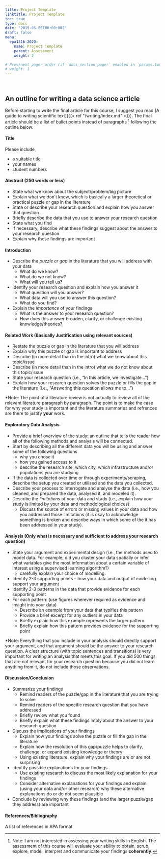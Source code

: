 ```yaml
---
title: Project Template
linktitle: Project Template
toc: true
type: docs
date: "2019-05-05T00:00:00Z"
draft: false
menu:
  epa1316-2020:
    name: Project Template
    parent: Assessment
    weight: 2

# Prev/next pager order (if `docs_section_pager` enabled in `params.toml`)
# weight: 1
---
```


<br/>

## An outline for writing a data science article

Before starting to write the final article for this course, I suggest you read [A guide to writing scientific text]({{< ref "/writing/index.md" >}}). The final article should be a list of bullet points instead of paragraphs [^1] following the outline below.

[^1]: Note: I am not interested in assessing your writing skills in English. The assessment of this course will evaluate your ability to obtain, scrub, explore, model, interpret and communicate your findings **coherently**.

#### Title

Please include,
- a suitable title
- your names
- student numbers

#### Abstract (250 words or less)

- State what we know about the subject/problem/big picture
- Explain what we don't know, which is basically a larger theoretical or practical puzzle or gap in the literature
- State or describe your research question and explain how you answer that question
- Briefly describe the data that you use to answer your research question
- State what you find
- If necessary, describe what these findings suggest about the answer to your research question
- Explain why these findings are important


#### Introduction

- Describe the _puzzle or gap_ in the literature that you will address with your data
  - What do we know?
  - What do we not know?
  - What will you tell us?
- Identify your research question and explain how you answer it
  - What question will you answer?
  - What data will you use to answer this question?
  - What do you find?
- Explain the _importance_ of your findings
  - What is the answer to your research question?
  - How does this answer broaden, clarify, or challenge existing knowledge/theories?

#### Related Work (Basically Justification using relevant sources)

* Restate the puzzle or gap in the literature that you will address
* Explain why this puzzle or gap is important to address
* Describe (in more detail than in the intro) what we know about this topic/issue
* Describe (in more detail than in the intro) what we do not know about this topic/issue
* State your research question
(i.e., “In this article, we investigate...”)
* Explain how your research question solves the puzzle or fills the gap in the literature
(i.e., “Answering this question allows me to…”)

*Note: The point of a literature review is not actually to review all of the relevant literature paragraph by paragraph. The point is to make the case for why your study is important and the literature summaries and refrences are there to justify **your** work.

#### Exploratory Data Analysis

* Provide a brief overview of the study: an outline that tells the reader how all of the following methods and analysis will be connected.
* Start by describing all the different data you will be using and answer some of the following questions
  - why you chose it
  - how you gained access to it
  - describe the research site, which city, which infrastructure and/or populations you are studying
* If the data is collected over time or through experiments/scraping, describe the setup you created or utilised and the data you collected.
* Describe your process to interrogate and analyse the data (i.e., how you cleaned, and prepared the data, analysed it, and modeled it).
* Describe the _limitations_ of your data and study
(i.e., explain how your study is limited by your data and methodological choices)
  - Discuss the source of errors or missing values in your data and how you addressed those limitations (it is okay to acknowledge something is broken and describe ways in which some of the it has been addressed in your study).

#### Analysis (Only what is necessary and sufficient to address your research question)

* State your argument and experimental design (i.e., the methods used to model data. For example, did you cluster your data spatially or infer what variables give the most information about a certain variable of interest using a supervised learning algorithm?)
  - carefully explain your choice of modelling.
* Identify 2-3 supporting points – how your data and output of modelling support your argument
* Identify 2-3 patterns in the data that provide evidence for each supporting point
* For each pattern: (use figures wherever required as evidence and insight into your data)
  - Describe an example from your data that typifies this pattern
  - Provide a brief excerpt for any outliers in your data
  - Briefly explain how this example represents the larger pattern
  - Briefly explain how this pattern provides evidence for the supporting point

*Note: Everything that you include in your analysis should directly support your argument, and that argument should be the answer to your research question. A clear structure (with topic sentences and transitions) is very important for writing an analysis that meets this goal. If you did 500 things that are not relevant for your research question because you did not learn anything from it, do not include those observations.

#### Discussion/Conclusion

- Summarize your findings
  - Remind readers of the puzzle/gap in the literature that you are trying to solve
  - Remind readers of the specific research question that you have addressed
  - Briefly review what you found
  - Briefly explain what these findings imply about the answer to your research question
- Discuss the implications of your findings
  - Explain how your findings solve the puzzle or fill the gap in the literature
  - Explain how the resolution of this gap/puzzle helps to clarify, challenge, or expand existing knowledge or theory
  - Using existing literature, explain why your findings are or are not surprising
- Identify possible explanations for your findings
  - Use existing research to discuss the most likely explanation for your findings
  - Consider alternative explanations for your findings and explain (using your data and/or other research) why these alternative explanations do or do not seem plausible
- Conclude by reviewing why these findings (and the larger puzzle/gap they address) are important

#### References/Bibliography

A list of references in APA format
